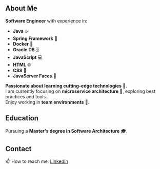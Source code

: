 ## About Me

**Software Engineer** with experience in:
- **Java** ☕
- **Spring Framework** 🌱
- **Docker** 🐳
- **Oracle DB** 🗄️
- **JavaScript** 💻
- **HTML** 🌐
- **CSS** 🎨
- **JavaServer Faces** 🌟

**Passionate about learning cutting-edge technologies** 🚀.  
I am currently focusing on **microservice architecture** 🧩, exploring best practices and tools.  
Enjoy working in **team environments** 🤝.

## Education

Pursuing a **Master's degree in Software Architecture** 🎓.

## Contact

📫 How to reach me: [LinkedIn](https://www.linkedin.com/in/gbalabanska/)
